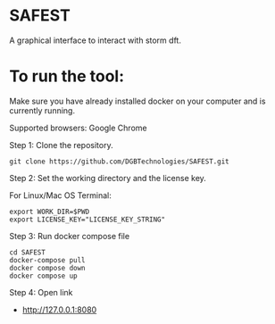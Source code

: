 # SAFEST

A graphical interface to interact with storm dft. 


# To run the tool:

Make sure you have already installed docker on your computer and is currently running. 

Supported browsers: Google Chrome

Step 1: Clone the repository.

```
git clone https://github.com/DGBTechnologies/SAFEST.git
```


Step 2: Set the working directory and the license key.

For Linux/Mac OS Terminal:
```
export WORK_DIR=$PWD
export LICENSE_KEY="LICENSE_KEY_STRING"
```

Step 3: Run docker compose file

```
cd SAFEST
docker-compose pull
docker compose down
docker compose up
```

Step 4: Open link 

- http://127.0.0.1:8080

